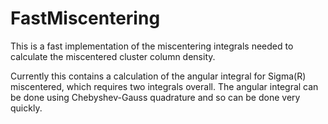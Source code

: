 # FastMiscentering
This is a fast implementation of the miscentering 
integrals needed to calculate the miscentered cluster column density.

Currently this contains a calculation of the angular integral
for Sigma(R) miscentered, which requires two integrals overall.
The angular integral can be done using Chebyshev-Gauss quadrature
and so can be done very quickly.